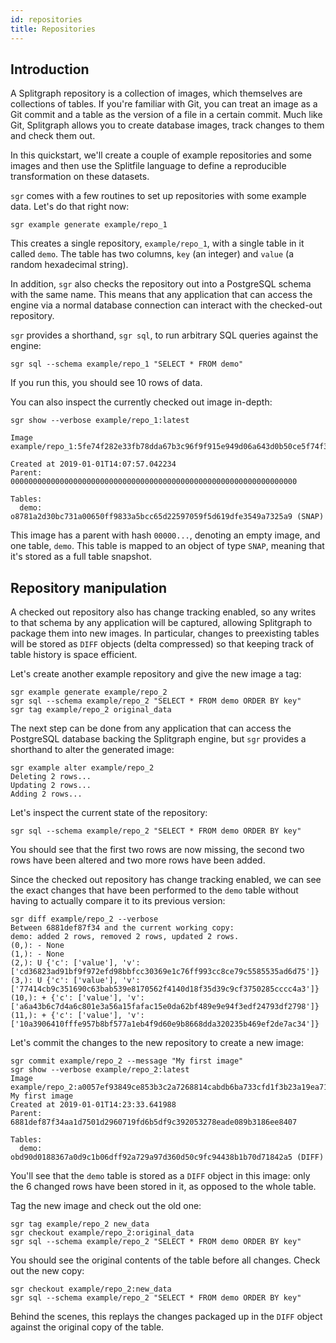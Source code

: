 ```yaml
---
id: repositories
title: Repositories
---
```


## Introduction

A Splitgraph repository is a collection of images, which themselves are
collections of tables. If you're familiar with Git, you can treat an
image as a Git commit and a table as the version of a file in a
certain commit. Much like Git, Splitgraph allows you to create database
images, track changes to them and check them out.

In this quickstart, we'll create a couple of example repositories and
some images and then use the Splitfile language to define a reproducible
transformation on these datasets.

`sgr` comes with a few routines to set up repositories with some example
data. Let's do that right now:

    sgr example generate example/repo_1

This creates a single repository, `example/repo_1`, with a single table
in it called `demo`. The table has two columns, `key` (an integer) and
`value` (a random hexadecimal string).

In addition, `sgr` also checks the repository out into a PostgreSQL
schema with the same name. This means that any application that can
access the engine via a normal database connection can interact with the
checked-out repository.

`sgr` provides a shorthand, `sgr sql`, to run arbitrary SQL queries
against the engine:

    sgr sql --schema example/repo_1 "SELECT * FROM demo"

If you run this, you should see 10 rows of data.

You can also inspect the currently checked out image in-depth:

    sgr show --verbose example/repo_1:latest

    Image example/repo_1:5fe74f282e33fb78dda67b3c96f9f915e949d06a643d0b50ce5f74f35ad1e3c7

    Created at 2019-01-01T14:07:57.042234
    Parent: 0000000000000000000000000000000000000000000000000000000000000000

    Tables:
      demo: o8781a2d30bc731a00650ff9833a5bcc65d22597059f5d619dfe3549a7325a9 (SNAP)

This image has a parent with hash `00000...`, denoting an empty image,
and one table, `demo`. This table is mapped to an object of type `SNAP`,
meaning that it's stored as a full table snapshot.

## Repository manipulation

A checked out repository also has change tracking enabled, so any
writes to that schema by any application will be captured, allowing
Splitgraph to package them into new images. In particular, changes to
preexisting tables will be stored as `DIFF` objects (delta compressed)
so that keeping track of table history is space efficient.

Let's create another example repository and give the new image a tag:

    sgr example generate example/repo_2
    sgr sql --schema example/repo_2 "SELECT * FROM demo ORDER BY key"
    sgr tag example/repo_2 original_data

The next step can be done from any application that can access the
PostgreSQL database backing the Splitgraph engine, but `sgr` provides a
shorthand to alter the generated image:

    sgr example alter example/repo_2
    Deleting 2 rows...
    Updating 2 rows...
    Adding 2 rows...

Let's inspect the current state of the repository:

    sgr sql --schema example/repo_2 "SELECT * FROM demo ORDER BY key"

You should see that the first two rows are now missing, the second two
rows have been altered and two more rows have been added.

Since the checked out repository has change tracking enabled, we can see
the exact changes that have been performed to the `demo` table without
having to actually compare it to its previous version:

    sgr diff example/repo_2 --verbose
    Between 6881def87f34 and the current working copy:
    demo: added 2 rows, removed 2 rows, updated 2 rows.
    (0,): - None
    (1,): - None
    (2,): U {'c': ['value'], 'v': ['cd36823ad91bf9f972efd98bbfcc30369e1c76ff993cc8ce79c5585535ad6d75']}
    (3,): U {'c': ['value'], 'v': ['77414cb9c351690c63bab539e8170562f4140d18f35d39c9cf3750285cccc4a3']}
    (10,): + {'c': ['value'], 'v': ['a6a43b6c7d4a6c801e3a56a15fafac15e0da62bf489e9e94f3edf24793df2798']}
    (11,): + {'c': ['value'], 'v': ['10a3906410fffe957b8bf577a1eb4f9d60e9b8668dda320235b469ef2de7ac34']}

Let's commit the changes to the new repository to create a new image:

    sgr commit example/repo_2 --message "My first image"
    sgr show --verbose example/repo_2:latest
    Image example/repo_2:a0057ef93849ce853b3c2a7268814cabdb6ba733cfd1f3b23a19ea719e11a98d
    My first image
    Created at 2019-01-01T14:23:33.641988
    Parent: 6881def87f34aa1d7501d2960719fd6b5df9c392053278eade089b3186ee8407

    Tables:
      demo: obd90d0188367a0d9c1b06dff92a729a97d360d50c9fc94438b1b70d71842a5 (DIFF)

You'll see that the `demo` table is stored as a `DIFF` object in this
image: only the 6 changed rows have been stored in it, as opposed to the
whole table.

Tag the new image and check out the old one:

    sgr tag example/repo_2 new_data
    sgr checkout example/repo_2:original_data
    sgr sql --schema example/repo_2 "SELECT * FROM demo ORDER BY key"

You should see the original contents of the table before all changes.
Check out the new copy:

    sgr checkout example/repo_2:new_data
    sgr sql --schema example/repo_2 "SELECT * FROM demo ORDER BY key"

Behind the scenes, this replays the changes packaged up in the `DIFF`
object against the original copy of the table.
